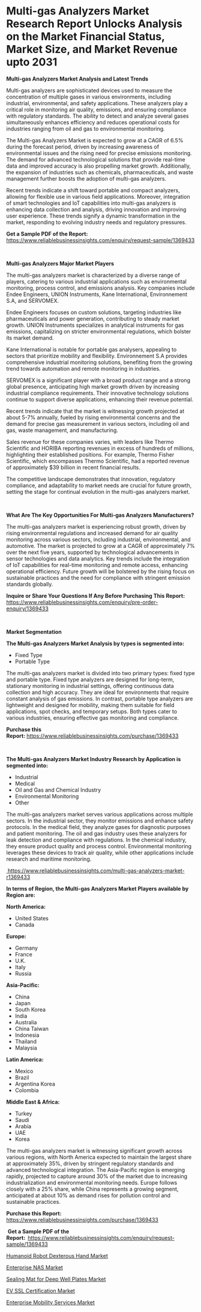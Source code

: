 <p><h1>Multi-gas Analyzers Market Research Report Unlocks Analysis on the Market Financial Status, Market Size, and Market Revenue upto 2031</h1></p><p><strong>Multi-gas Analyzers Market Analysis and Latest Trends</strong></p>
<p><p>Multi-gas analyzers are sophisticated devices used to measure the concentration of multiple gases in various environments, including industrial, environmental, and safety applications. These analyzers play a critical role in monitoring air quality, emissions, and ensuring compliance with regulatory standards. The ability to detect and analyze several gases simultaneously enhances efficiency and reduces operational costs for industries ranging from oil and gas to environmental monitoring.</p><p>The Multi-gas Analyzers Market is expected to grow at a CAGR of 6.5% during the forecast period, driven by increasing awareness of environmental issues and the rising need for precise emissions monitoring. The demand for advanced technological solutions that provide real-time data and improved accuracy is also propelling market growth. Additionally, the expansion of industries such as chemicals, pharmaceuticals, and waste management further boosts the adoption of multi-gas analyzers. </p><p>Recent trends indicate a shift toward portable and compact analyzers, allowing for flexible use in various field applications. Moreover, integration of smart technologies and IoT capabilities into multi-gas analyzers is enhancing data collection and analysis, driving innovation and improving user experience. These trends signify a dynamic transformation in the market, responding to evolving industry needs and regulatory pressures.</p></p>
<p><strong>Get a Sample PDF of the Report:&nbsp;</strong> <a href="https://www.reliablebusinessinsights.com/enquiry/request-sample/1369433?utm_campaign=1119&utm_medium=2&utm_source=Github&utm_content=ia&utm_term=06122024&utm_id=multi-gas-analyzers">https://www.reliablebusinessinsights.com/enquiry/request-sample/1369433</a></p>
<p>&nbsp;</p>
<p><strong>Multi-gas Analyzers Major Market Players</strong></p>
<p><p>The multi-gas analyzers market is characterized by a diverse range of players, catering to various industrial applications such as environmental monitoring, process control, and emissions analysis. Key companies include Endee Engineers, UNION Instruments, Kane International, Environnement S.A, and SERVOMEX.</p><p>Endee Engineers focuses on custom solutions, targeting industries like pharmaceuticals and power generation, contributing to steady market growth. UNION Instruments specializes in analytical instruments for gas emissions, capitalizing on stricter environmental regulations, which bolster its market demand.</p><p>Kane International is notable for portable gas analysers, appealing to sectors that prioritize mobility and flexibility. Environnement S.A provides comprehensive industrial monitoring solutions, benefiting from the growing trend towards automation and remote monitoring in industries.</p><p>SERVOMEX is a significant player with a broad product range and a strong global presence, anticipating high market growth driven by increasing industrial compliance requirements. Their innovative technology solutions continue to support diverse applications, enhancing their revenue potential.</p><p>Recent trends indicate that the market is witnessing growth projected at about 5-7% annually, fueled by rising environmental concerns and the demand for precise gas measurement in various sectors, including oil and gas, waste management, and manufacturing.</p><p>Sales revenue for these companies varies, with leaders like Thermo Scientific and HORIBA reporting revenues in excess of hundreds of millions, highlighting their established positions. For example, Thermo Fisher Scientific, which encompasses Thermo Scientific, had a reported revenue of approximately $39 billion in recent financial results.</p><p>The competitive landscape demonstrates that innovation, regulatory compliance, and adaptability to market needs are crucial for future growth, setting the stage for continual evolution in the multi-gas analyzers market.</p></p>
<p>&nbsp;</p>
<p><strong>What Are The Key Opportunities For Multi-gas Analyzers Manufacturers?</strong></p>
<p><p>The multi-gas analyzers market is experiencing robust growth, driven by rising environmental regulations and increased demand for air quality monitoring across various sectors, including industrial, environmental, and automotive. The market is projected to grow at a CAGR of approximately 7% over the next five years, supported by technological advancements in sensor technologies and data analytics. Key trends include the integration of IoT capabilities for real-time monitoring and remote access, enhancing operational efficiency. Future growth will be bolstered by the rising focus on sustainable practices and the need for compliance with stringent emission standards globally.</p></p>
<p><strong>Inquire or Share Your Questions If Any Before Purchasing This Report:</strong> <a href="https://www.reliablebusinessinsights.com/enquiry/pre-order-enquiry/1369433?utm_campaign=1119&utm_medium=2&utm_source=Github&utm_content=ia&utm_term=06122024&utm_id=multi-gas-analyzers">https://www.reliablebusinessinsights.com/enquiry/pre-order-enquiry/1369433</a></p>
<p>&nbsp;</p>
<p><strong>Market Segmentation</strong></p>
<p><strong>The Multi-gas Analyzers Market Analysis by types is segmented into:</strong></p>
<p><ul><li>Fixed Type</li><li>Portable Type</li></ul></p>
<p><p>The multi-gas analyzers market is divided into two primary types: fixed type and portable type. Fixed type analyzers are designed for long-term, stationary monitoring in industrial settings, offering continuous data collection and high accuracy. They are ideal for environments that require constant analysis of gas emissions. In contrast, portable type analyzers are lightweight and designed for mobility, making them suitable for field applications, spot checks, and temporary setups. Both types cater to various industries, ensuring effective gas monitoring and compliance.</p></p>
<p><strong>Purchase this Report:&nbsp;</strong><a href="https://www.reliablebusinessinsights.com/purchase/1369433?utm_campaign=1119&utm_medium=2&utm_source=Github&utm_content=ia&utm_term=06122024&utm_id=multi-gas-analyzers">https://www.reliablebusinessinsights.com/purchase/1369433</a></p>
<p>&nbsp;</p>
<p><strong>The Multi-gas Analyzers Market Industry Research by Application is segmented into:</strong></p>
<p><ul><li>Industrial</li><li>Medical</li><li>Oil and Gas and Chemical Industry</li><li>Environmental Monitoring</li><li>Other</li></ul></p>
<p><p>The multi-gas analyzers market serves various applications across multiple sectors. In the industrial sector, they monitor emissions and enhance safety protocols. In the medical field, they analyze gases for diagnostic purposes and patient monitoring. The oil and gas industry uses these analyzers for leak detection and compliance with regulations. In the chemical industry, they ensure product quality and process control. Environmental monitoring leverages these devices to track air quality, while other applications include research and maritime monitoring.</p></p>
<p><a href="https://www.reliablebusinessinsights.com/multi-gas-analyzers-market-r1369433?utm_campaign=1119&utm_medium=2&utm_source=Github&utm_content=ia&utm_term=06122024&utm_id=multi-gas-analyzers">&nbsp;https://www.reliablebusinessinsights.com/multi-gas-analyzers-market-r1369433</a></p>
<p><strong>In terms of Region, the Multi-gas Analyzers Market Players available by Region are:</strong></p>
<p>
    <p> <strong> North America: </strong>
        <ul>
            <li>United States</li>
            <li>Canada</li>
        </ul>
        </p> 
    <p> <strong> Europe: </strong>
        <ul>
            <li>Germany</li>
            <li>France</li>
            <li>U.K.</li>
            <li>Italy</li>
            <li>Russia</li>
        </ul>
        </p> 
    <p> <strong> Asia-Pacific: </strong>
        <ul>
            <li>China</li>
            <li>Japan</li>
            <li>South Korea</li>
            <li>India</li>
            <li>Australia</li>
            <li>China Taiwan</li>
            <li>Indonesia</li>
            <li>Thailand</li>
            <li>Malaysia</li>
        </ul>
        </p> 
    <p> <strong> Latin America: </strong>
        <ul>
            <li>Mexico</li>
            <li>Brazil</li>
            <li>Argentina Korea</li>
            <li>Colombia</li>
        </ul>
        </p> 
    <p> <strong> Middle East & Africa: </strong>
        <ul>
            <li>Turkey</li>
            <li>Saudi</li>
            <li>Arabia</li>
            <li>UAE</li>
            <li>Korea</li>
        </ul>
    </p>
    </p>
<p><p>The multi-gas analyzers market is witnessing significant growth across various regions, with North America expected to maintain the largest share at approximately 35%, driven by stringent regulatory standards and advanced technological integration. The Asia-Pacific region is emerging rapidly, projected to capture around 30% of the market due to increasing industrialization and environmental monitoring needs. Europe follows closely with a 25% share, while China represents a growing segment, anticipated at about 10% as demand rises for pollution control and sustainable practices.</p></p>
<p><strong>Purchase this Report: </strong><a href="https://www.reliablebusinessinsights.com/purchase/1369433?utm_campaign=1119&utm_medium=2&utm_source=Github&utm_content=ia&utm_term=06122024&utm_id=multi-gas-analyzers">https://www.reliablebusinessinsights.com/purchase/1369433</a></p>
<p>&nbsp;<strong>Get a Sample PDF of the Report:&nbsp;&nbsp;</strong><a href="https://www.reliablebusinessinsights.com/enquiry/request-sample/1369433?utm_campaign=1119&utm_medium=2&utm_source=Github&utm_content=ia&utm_term=06122024&utm_id=multi-gas-analyzers">https://www.reliablebusinessinsights.com/enquiry/request-sample/1369433</a></p>
<p><strong></strong></p>
<p><p><a href="https://issuu.com/reportprime-2/docs/humanoid-robot-dexterous-hand-market-size-2030.ppt?utm_campaign=1119&utm_medium=2&utm_source=Github&utm_content=ia&utm_term=06122024&utm_id=multi-gas-analyzers">Humanoid Robot Dexterous Hand Market</a></p><p><a href="https://www.linkedin.com/pulse/enterprise-nas-market-size-2024-2031deployment-development-vi8we?utm_campaign=1119&utm_medium=2&utm_source=Github&utm_content=ia&utm_term=06122024&utm_id=multi-gas-analyzers">Enterprise NAS Market</a></p><p><a href="https://issuu.com/reportprime-2/docs/sealing-mat-for-deep-well-plates-market-size-2030.?utm_campaign=1119&utm_medium=2&utm_source=Github&utm_content=ia&utm_term=06122024&utm_id=multi-gas-analyzers">Sealing Mat for Deep Well Plates Market</a></p><p><a href="https://www.linkedin.com/pulse/ev-ssl-certification-market-size-expected-grow-cagr-129-from-d5lye?utm_campaign=1119&utm_medium=2&utm_source=Github&utm_content=ia&utm_term=06122024&utm_id=multi-gas-analyzers">EV SSL Certification Market</a></p><p><a href="https://www.linkedin.com/pulse/revenue-growth-forecast-enterprise-mobility-services-market-59-5dxne?utm_campaign=1119&utm_medium=2&utm_source=Github&utm_content=ia&utm_term=06122024&utm_id=multi-gas-analyzers">Enterprise Mobility Services Market</a></p></p>
